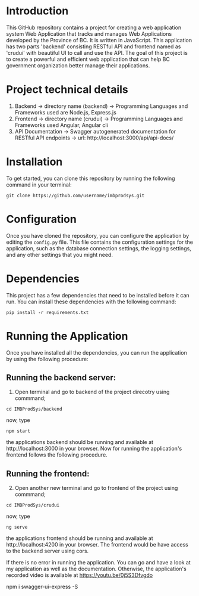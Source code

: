 
# Introduction
This GitHub repository contains a project for creating a web application system Web Application that tracks and manages Web Applications developed by the Province of BC. It is written in JavaScript. This application has two parts 'backend' consisting RESTful API and frontend named as 'crudui' with beautiful UI to call and use the API. The goal of this project is to create a powerful and efficient web application that can help BC government organization better manage their applications.

# Project technical details

1. Backend  -> directory name (backend) -> Programming Languages and Frameworks used are Node.js, Express.js
2. Frontend -> directory name (crudui) -> Programming Languages and Frameworks used Angular, Angular cli 
3. API Documentation -> Swagger autogenerated documentation for RESTful API endpoints -> url: http://localhost:3000/api/api-docs/

# Installation
To get started, you can clone this repository by running the following command in your terminal: 

```
git clone https://github.com/username/imbprodsys.git
```

# Configuration
Once you have cloned the repository, you can configure the application by editing the ```config.py``` file. This file contains the configuration settings for the application, such as the database connection settings, the logging settings, and any other settings that you might need.

# Dependencies
This project has a few dependencies that need to be installed before it can run. You can install these dependencies with the following command: 

```
pip install -r requirements.txt
```

# Running the Application
Once you have installed all the dependencies, you can run the application by using the following procedure:
## Running the backend server:
1. Open terminal and go to backend of the project direcotry using commmand;  

```
cd IMBProdSys/backend
```
now, type
```
npm start
```
the applications backend should be running and available at http://localhost:3000 in your browser. Now for running the application's frontend follows the following procedure.
## Running the frontend:
2. Open another new terminal and go to frontend of the project using commmand;  

```
cd IMBProdSys/crudui
```
now, type
```
ng serve
```
the applications frontend should be running and available at http://localhost:4200 in your browser. The frontend would be have access to the backend server using cors. 

If there is no error in running the application. You can go and have a look at my application as well as the documentation.
Otherwise, the application's recorded video is available at https://youtu.be/0j5S3Dfvgdo


npm i swagger-ui-express -S